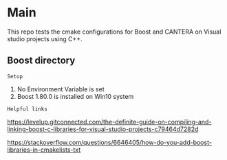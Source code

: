 # Main  

This repo tests the cmake configurations for Boost and CANTERA on Visual studio projects using C++.

## Boost directory

`Setup`
1. No Environment Variable is set
2. Boost 1.80.0 is installed on Win10 system

`Helpful links`

https://levelup.gitconnected.com/the-definite-guide-on-compiling-and-linking-boost-c-libraries-for-visual-studio-projects-c79464d7282d

https://stackoverflow.com/questions/6646405/how-do-you-add-boost-libraries-in-cmakelists-txt

